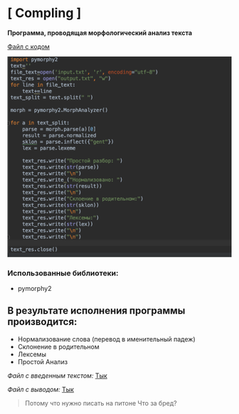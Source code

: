 # [ Compling ]
**Программа, проводящая морфологический анализ текста**

[Файл с кодом](https://github.com/amaliyazar/compling/blob/master/7.py)

![Code](https://github.com/amaliyazar/compling/blob/master/code.png)
### Использованные библиотеки:
* pymorphy2

## В результате исполнения программы производится:
* Нормализование слова (перевод в именительный падеж)
* Склонение в родительном
* Лексемы
* Простой Анализ

_Файл с введенным текстом:_
[Тык](https://github.com/amaliyazar/compling/blob/master/input.txt)

_Файл с выводом:_
[Тык](https://github.com/amaliyazar/compling/blob/master/output.txt)

> Потому что нужно писать на питоне
> Что за бред?
